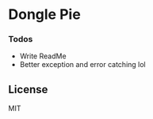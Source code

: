 # Dongle Pie



### Todos

 - Write ReadMe
 - Better exception and error catching lol

License
----

MIT

